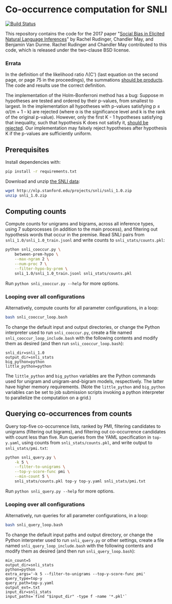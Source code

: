 # Co-occurrence computation for SNLI

[![Build Status](https://travis-ci.org/cjmay/snli-ethics.svg?branch=master)](https://travis-ci.org/cjmay/snli-ethics)
   
This repository contains the code for the 2017 paper
"[Social Bias in Elicited Natural Language Inferences](http://www.ethicsinnlp.org/workshop/pdf/EthNLP09.pdf)"
by Rachel Rudinger, Chandler May, and Benjamin Van Durme.
Rachel Rudinger and Chandler May contributed to this code, which is
released under the two-clause BSD license.

### Errata

In the definition of the likelihood ratio Λ(C') (last equation on the second page, or page 75 in the proceedings), the summations [should be products](https://en.wikipedia.org/wiki/G-test#Derivation).  The code and results use the correct definition.

The implementation of the Holm-Bonferroni method has a bug:  Suppose m hypotheses are tested and ordered by their p-values, from smallest to largest.  In the implementation all hypotheses with p-values satisfying p ≤ α/(m + 1 - k) are rejected (where α is the significance level and k is the rank of the original p-value).  However, only the first K - 1 hypotheses satisfying that inequality, such that hypothesis K does not satisfy it, [should be rejected](https://en.wikipedia.org/wiki/Holm%E2%80%93Bonferroni_method#Formulation).  Our implementation may falsely reject hypotheses after hypothesis K if the p-values are sufficiently uniform.

## Prerequisites

Install dependencies with:

```bash
pip install -r requirements.txt
```

Download and unzip [the SNLI data](http://nlp.stanford.edu/projects/snli/snli_1.0.zip):

```bash
wget http://nlp.stanford.edu/projects/snli/snli_1.0.zip
unzip snli_1.0.zip
```

## Computing counts

Compute counts for unigrams and bigrams, across all inference types,
using 7 subprocesses (in addition to the main process), and filtering
out hypothesis words that occur in the premise.  Read SNLI pairs from
`snli_1.0/snli_1.0_train.jsonl` and write counts to
`snli_stats/counts.pkl`:

```bash
python snli_cooccur.py \
    between-prem-hypo \
    --max-ngram 2 \
    --num-proc 7 \
    --filter-hypo-by-prem \
    snli_1.0/snli_1.0_train.jsonl snli_stats/counts.pkl
```

Run `python snli_cooccur.py --help` for more options.

### Looping over all configurations

Alternatively, compute counts for all parameter configurations, in a
loop:

```bash
bash snli_cooccur_loop.bash
```

To change the default input and output directories, or change the
Python interpreter used to run `snli_cooccur.py`, create a file named
`snli_cooccur_loop_include.bash` with the following contents and
modify them as desired (and then run `snli_cooccur_loop.bash`):

```
snli_dir=snli_1.0
output_dir=snli_stats
big_python=python
little_python=python
```

The `little_python` and `big_python` variables are the Python
commands used for unigram and unigram-and-bigram models, respectively.
The latter have higher memory requirements.
(Note the `little_python` and `big_python` variables can be set to job
submission scripts invoking a python interpreter to parallelize the
computation on a grid.)

## Querying co-occurrences from counts

Query top-five co-occurrence lists, ranked by PMI, filtering candidates
to unigrams (filtering out bigrams), and filtering out co-occurrence
candidates with count less than five.  Run queries from the YAML
specification in `top-y.yaml`, using counts from
`snli_stats/counts.pkl`, and write output to `snli_stats/pmi.txt`:

```bash
python snli_query.py \
    -k 5 \
    --filter-to-unigrams \
    --top-y-score-func pmi \
    --min-count 5 \
    snli_stats/counts.pkl top-y top-y.yaml snli_stats/pmi.txt
```

Run `python snli_query.py --help` for more options.

### Looping over all configurations

Alternatively, run queries for all parameter configurations, in a
loop:

```bash
bash snli_query_loop.bash
```

To change the default input paths and output directory, or change the
Python interpreter used to run `snli_query.py` or other settings,
create a file named `snli_query_loop_include.bash` with the following
contents and modify them as desired (and then run
`snli_query_loop.bash`):

```
min_count=5
output_dir=snli_stats
python=python
extra_args='-k 5 --filter-to-unigrams --top-y-score-func pmi'
query_type=top-y
query_path=top-y.yaml
output_ext=.txt
input_dir=snli_stats
input_paths=`find "$input_dir" -type f -name '*.pkl'`
```
